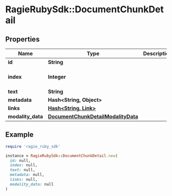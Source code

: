 # RagieRubySdk::DocumentChunkDetail

## Properties

| Name | Type | Description | Notes |
| ---- | ---- | ----------- | ----- |
| **id** | **String** |  |  |
| **index** | **Integer** |  | [optional][default to -1] |
| **text** | **String** |  |  |
| **metadata** | **Hash&lt;String, Object&gt;** |  | [optional] |
| **links** | [**Hash&lt;String, Link&gt;**](Link.md) |  |  |
| **modality_data** | [**DocumentChunkDetailModalityData**](DocumentChunkDetailModalityData.md) |  | [optional] |

## Example

```ruby
require 'ragie_ruby_sdk'

instance = RagieRubySdk::DocumentChunkDetail.new(
  id: null,
  index: null,
  text: null,
  metadata: null,
  links: null,
  modality_data: null
)
```


